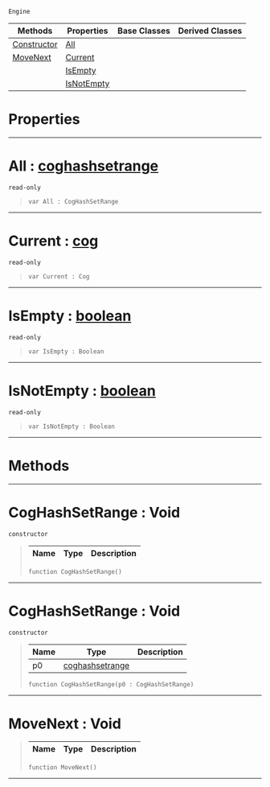  `Engine`

|Methods|Properties|Base Classes|Derived Classes|
|---|---|---|---|
|[ Constructor](https://github.com/dragonCASTjosh/PlasmaDocs/blob/master/code_reference/class_reference/coghashsetrange.markdown#coghashsetrange-void)|[ All](https://github.com/dragonCASTjosh/PlasmaDocs/blob/master/code_reference/class_reference/coghashsetrange.markdown#all-plasma-engine-document)| | |
|[ MoveNext](https://github.com/dragonCASTjosh/PlasmaDocs/blob/master/code_reference/class_reference/coghashsetrange.markdown#movenext-void)|[ Current](https://github.com/dragonCASTjosh/PlasmaDocs/blob/master/code_reference/class_reference/coghashsetrange.markdown#current-plasma-engine-docu)| | |
| |[ IsEmpty](https://github.com/dragonCASTjosh/PlasmaDocs/blob/master/code_reference/class_reference/coghashsetrange.markdown#isempty-plasma-engine-docu)| | |
| |[ IsNotEmpty](https://github.com/dragonCASTjosh/PlasmaDocs/blob/master/code_reference/class_reference/coghashsetrange.markdown#isnotempty-plasma-engine-d)| | |


 #  Properties


---  
 #  All : [coghashsetrange](https://github.com/dragonCASTjosh/PlasmaDocs/blob/master/code_reference/class_reference/coghashsetrange.markdown)

 `read-only`

> 
> ``` lang=cpp, name=Lightning
> var All : CogHashSetRange


---  
 #  Current : [cog](https://github.com/dragonCASTjosh/PlasmaDocs/blob/master/code_reference/class_reference/cog.markdown)

 `read-only`

> 
> ``` lang=cpp, name=Lightning
> var Current : Cog


---  
 #  IsEmpty : [boolean](https://github.com/dragonCASTjosh/PlasmaDocs/blob/master/code_reference/lightning_base_types/boolean.markdown)

 `read-only`

> 
> ``` lang=cpp, name=Lightning
> var IsEmpty : Boolean


---  
 #  IsNotEmpty : [boolean](https://github.com/dragonCASTjosh/PlasmaDocs/blob/master/code_reference/lightning_base_types/boolean.markdown)

 `read-only`

> 
> ``` lang=cpp, name=Lightning
> var IsNotEmpty : Boolean


---  
 #  Methods


---  
 #  CogHashSetRange : Void

 `constructor`

> 
> |Name|Type|Description|
> |---|---|---|
> ``` lang=cpp, name=Lightning
> function CogHashSetRange()
> ``` 


---  
 #  CogHashSetRange : Void

 `constructor`

> 
> |Name|Type|Description|
> |---|---|---|
> |p0|[coghashsetrange](https://github.com/dragonCASTjosh/PlasmaDocs/blob/master/code_reference/class_reference/coghashsetrange.markdown)| |
> ``` lang=cpp, name=Lightning
> function CogHashSetRange(p0 : CogHashSetRange)
> ``` 


---  
 #  MoveNext : Void

> 
> |Name|Type|Description|
> |---|---|---|
> ``` lang=cpp, name=Lightning
> function MoveNext()
> ``` 


---  
 

 